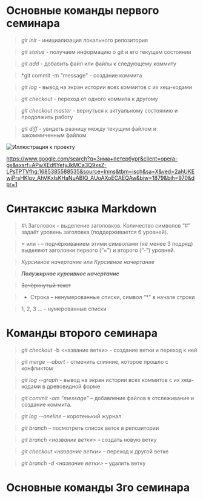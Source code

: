 # Основные команды первого семинара

> *git init* - инициализация локального репозитория

> *git status* - получаем информацию о git и его текущем состоянии

> *git add* - добавить файл или файлы к следующему коммиту

> *git commit -m "message" - создание коммита

> *git log* - вывод на экран истории всех коммитов с их хеш-кодами

> *git checkout* - переход от одного коммита к другому

> *git checkout master* - вернуться к актуальному состоянию и продолжить работу

> *git diff* - увидеть разницу между текущим файлом и закоммиченным файлом

![Иллюстрация к проекту](https://4lapy.ru/resize/800x370/upload/medialibrary/f10/f10cd0408880f408ce7b688d55e65bab.jpg)

https://www.google.com/search?q=Зима+петербург&client=opera-gx&sxsrf=APwXEdflYetyJkMCa3Q9xsZ-LPsTPTVfhg:1685385588535&source=lnms&tbm=isch&sa=X&ved=2ahUKEwjPrsHKlpv_AhVKxIsKHaNuABIQ_AUoAXoECAEQAw&biw=1879&bih=970&dpr=1

# Синтаксис языка Markdown

> #\ Заголовок – выделение заголовков. Количество символов “#” задаёт уровень заголовка  (поддерживается 6 уровней).

> = или - – подчёркиванием этими символами (не менее 3 подряд) выделяют заголовки  первого (“=”) и второго (“-”) уровней.

>*Курсивное начертание* или _Курсивное начертание_

>***Полужирное курсивное начертание***

>	~~Зачёркнутый текст~~

>	* Строка – ненумерованные списки, символ “*” в начале строки

>1, 2, 3 … – нумерованные списки 

# Команды второго семинара

> *git checkout*  -b <название ветки> - создание ветки и переход к ней

> *git merge --abort* - отменить слияние, которое прошло с конфликтом

> *git log --graph* - вывод на экран истории всех коммитов с их хеш-кодами в древовидной форме

> *git commit -am “message”* – добавление файлов в отслеживание и создание коммита.

> *git log --oneline* – коротенький журнал

> *git branch* – посмотреть список веток в репозитории

> *git branch <название ветки>* – создать новую ветку

> *git checkout <название ветки>* – переход к другой ветке

> *git branch -d <название ветки>* – удалить ветку

# Основные команды 3го семинара
